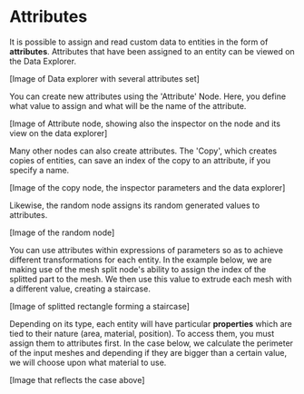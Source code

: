 # Attributes

It is possible to assign and read custom data to entities in the form of **attributes**. Attributes that have been assigned to an entity can be viewed on the Data Explorer.

[Image of Data explorer with several attributes set]

You can create new attributes using the 'Attribute' Node. Here, you define what value to assign and what will be the name of the attribute.

[Image of Attribute node, showing also the inspector on the node and its view on the data explorer]

Many other nodes can also create attributes. The 'Copy', which creates copies of entities, can save an index of the copy to an attribute, if you specify a name.

[Image of the copy node, the inspector parameters and the data explorer]

Likewise, the random node assigns its random generated values to attributes.

[Image of the random node]

You can use attributes within expressions of parameters so as to achieve different transformations for each entity. In the example below, we are making use of the mesh split node's ability to assign the index of the splitted part to the mesh. We then use this value to extrude each mesh with a different value, creating a staircase.

[Image of splitted rectangle forming a staircase]  

Depending on its type, each entity will have particular **properties** which are tied to their nature (area, material, position). To access them, you must assign them to attributes first. In the case below, we calculate the perimeter of the input meshes and depending if they are bigger than a certain value, we will choose upon what material to use.

[Image that reflects the case above]   
